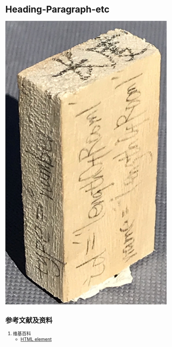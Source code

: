 # Heading-Paragraph-etc

![](/images/章6-用实体模型表达网站开发前端的基本组件/Form(input)/input01.jpg)

## 参考文献及资料

1. 维基百科
	- [HTML element](https://en.wikipedia.org/wiki/HTML_element) 